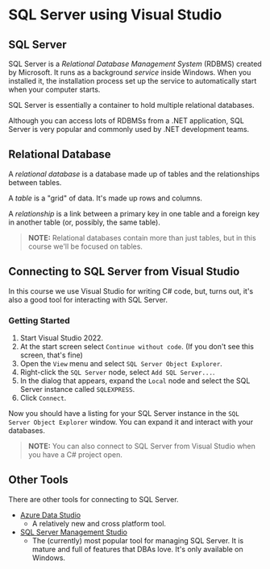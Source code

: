 # SQL Server using Visual Studio

## SQL Server

SQL Server is a _Relational Database Management System_ (RDBMS) created by Microsoft. It runs as a background _service_ inside Windows. When you installed it, the installation process set up the service to automatically start when your computer starts.

SQL Server is essentially a container to hold multiple relational databases.


Although you can access lots of RDBMSs from a .NET application, SQL Server is very popular and commonly used by .NET development teams.

## Relational Database

A _relational database_ is a database made up of tables and the relationships between tables.

A _table_ is a "grid" of data. It's made up rows and columns.

A _relationship_ is a link between a primary key in one table and a foreign key in another table (or, possibly, the same table).

> **NOTE:** Relational databases contain more than just tables, but in this course we'll be focused on tables.

## Connecting to SQL Server from Visual Studio

In this course we use Visual Studio for writing C# code, but, turns out, it's also a good tool for interacting with SQL Server.

### Getting Started

1. Start Visual Studio 2022.
1. At the start screen select `Continue without code`. (If you don't see this screen, that's fine)
1. Open the `View` menu and select `SQL Server Object Explorer`.
1. Right-click the `SQL Server` node, select `Add SQL Server...`.
1. In the dialog that appears, expand the `Local` node and select the SQL Server instance called `SQLEXPRESS`.
1. Click `Connect`.

Now you should have a listing for your SQL Server instance in the `SQL Server Object Explorer` window. You can expand it and interact with your databases.

> **NOTE:** You can also connect to SQL Server from Visual Studio when you have a C# project open.

## Other Tools

There are other tools for connecting to SQL Server.

* [Azure Data Studio](https://docs.microsoft.com/en-us/sql/azure-data-studio/download?view=sql-server-ver15)
    * A relatively new and cross platform tool.
* [SQL Server Management Studio](https://docs.microsoft.com/en-us/sql/ssms/download-sql-server-management-studio-ssms?view=sql-server-ver15)
    * The (currently) most popular tool for managing SQL Server. It is mature and full of features that DBAs love. It's only available on Windows.
